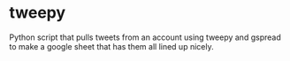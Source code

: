 # tweepy
Python script that pulls tweets from an account using tweepy and gspread to make a google sheet that has them all lined up nicely.
